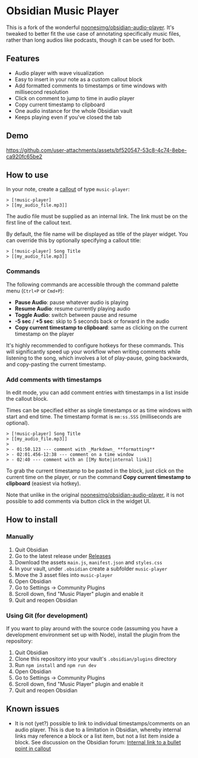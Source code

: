 # Obsidian Music Player

This is a fork of the wonderful [noonesimg/obsidian-audio-player](https://github.com/noonesimg/obsidian-audio-player). It's tweaked to better fit the use case of annotating specifically music files, rather than long audios like podcasts, though it can be used for both.

## Features

- Audio player with wave visualization
- Easy to insert in your note as a custom callout block
- Add formatted comments to timestamps or time windows with millisecond resolution
- Click on comment to jump to time in audio player
- Copy current timestamp to clipboard
- One audio instance for the whole Obsidian vault
- Keeps playing even if you've closed the tab

## Demo



https://github.com/user-attachments/assets/bf520547-53c8-4c74-8ebe-ca920fc65be2



## How to use

In your note, create a [callout](https://help.obsidian.md/Editing+and+formatting/Callouts) of type `music-player`:

```
> [!music-player]
> [[my_audio_file.mp3]]
```

The audio file must be supplied as an internal link. The link must be on the first line of the callout text.

By default, the file name will be displayed as title of the player widget. You can override this by optionally specifying a callout title:

```
> [!music-player] Song Title
> [[my_audio_file.mp3]]
```

### Commands

The following commands are accessible through the command palette menu (`Ctrl+P` or `Cmd+P`):

- **Pause Audio**: pause whatever audio is playing
- **Resume Audio**: resume currently playing audio
- **Toggle Audio**: switch between pause and resume
- **-5 sec** / **+5 sec**: skip to 5 seconds back or forward in the audio
- **Copy current timestamp to clipboard**: same as clicking on the current timestamp on the player

It's highly recommended to configure hotkeys for these commands. This will significantly speed up your workflow when writing comments while listening to the song, which involves a lot of play-pause, going backwards, and copy-pasting the current timestamp.

### Add comments with timestamps

In edit mode, you can add comment entries with timestamps in a list inside the callout block.

Times can be specified either as single timestamps or as time windows with start and end time. The timestamp format is `mm:ss.SSS` (milliseconds are optional).

```
> [!music-player] Song Title
> [[my_audio_file.mp3]]
>
> - 01:50.123 --- comment with _Markdown_ **formatting**
> - 02:01.456-12:38 --- comment on a time window
> - 02:40 --- comment with an [[My Note|internal link]]
```

To grab the current timestamp to be pasted in the block, just click on the current time on the player, or run the command **Copy current timestamp to clipboard** (easiest via hotkey).

Note that unlike in the original [noonesimg/obsidian-audio-player](https://github.com/noonesimg/obsidian-audio-player), it is not possible to add comments via button click in the widget UI.

## How to install

### Manually

1. Quit Obsidian
2. Go to the latest release under [Releases](https://github.com/catetrai/obsidian-audio-player/releases)
3. Download the assets `main.js`, `manifest.json` and `styles.css`
4. In your vault, under `.obsidian` create a subfolder `music-player`
5. Move the 3 asset files into `music-player`
6. Open Obsidian
7. Go to Settings -> Community Plugins
8. Scroll down, find "Music Player" plugin and enable it
9. Quit and reopen Obsidian

### Using Git (for development)

If you want to play around with the source code (assuming you have a development environment set up with Node), install the plugin from the repository:

1. Quit Obsidian
2. Clone this repository into your vault's `.obsidian/plugins` directory
3. Run `npm install` and `npm run dev`
4. Open Obsidian
5. Go to Settings -> Community Plugins
6. Scroll down, find "Music Player" plugin and enable it
7. Quit and reopen Obsidian

## Known issues

- It is not (yet?) possible to link to individual timestamps/comments on an audio player. This is due to a limitation in Obsidian, whereby internal links may reference a block or a list item, but not a list item inside a block. See discussion on the Obsidian forum: [Internal link to a bullet point in callout](https://forum.obsidian.md/t/internal-link-to-a-bullet-point-in-callout/47698)
